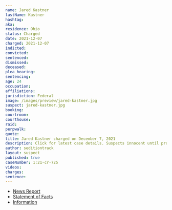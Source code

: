 ```yaml
---
name: Jared Kastner
lastName: Kastner
hashtag:
aka:
residence: Ohio
status: Charged
date: 2021-12-07
charged: 2021-12-07
indicted:
convicted:
sentenced:
dismissed:
deceased:
plea_hearing:
sentencing:
age: 24
occupation:
affiliations:
jurisdiction: Federal
image: /images/preview/jared-kastner.jpg
suspect: jared-kastner.jpg
booking:
courtroom:
courthouse:
raid:
perpwalk:
quote:
title: Jared Kastner charged on December 7, 2021
description: Click for latest case details. Suspects innocent until proven guilty.
author: seditiontrack
layout: suspect
published: true
caseNumber: 1:21-cr-725
videos:
charges:
sentence:
---
```

- [News Report](https://www.springfieldnewssun.com/local/beavercreek-man-accused-of-entering-us-capitol-during-jan-6-riots/JTTNYTX6EFBWJPEOZXFEAJKBGQ/)
- [Statement of Facts](https://www.justice.gov/usao-dc/case-multi-defendant/file/1459206/download)
- [Information](https://www.justice.gov/usao-dc/case-multi-defendant/file/1459211/download)

